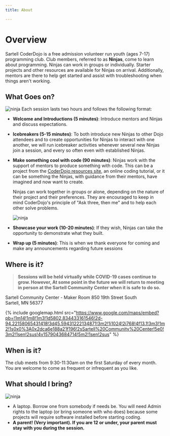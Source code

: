 ```yaml
---
title: About

---
```

# Overview

Sartell CoderDojo is a free admission volunteer run youth (ages 7-17) programming club. Club members, referred to as
**Ninjas**, come to learn about programming. Ninjas can work in groups or individually. Starter projects and other
resources are available for Ninjas on arrival. Additionally, mentors are there to help get started and assist with
troubleshooting when things aren't working.

## What Goes on?

![ninja](/img/CD-Character-Female-2-2.png#right)
Each session lasts two hours and follows the following format:

* **Welcome and Introductions (5 minutes)**: Introduce mentors and Ninjas and discuss expectations.
* **Icebreakers (5-15 minutes)**: To both introduce new Ninjas to other Dojo attendees and to create opportunities for
  Ninjas to interact with one another, we will run icebreaker activities whenever several new Ninjas join a session,
  and every so often even with established Ninjas.
* **Make something cool with code (90 minutes)**: Ninjas work with the support of mentors to produce something with
  code. This can be a project from the [CoderDojo resources site](https://projects.raspberrypi.org/en/coderdojo), an online coding tutorial, or it can be something the
  Ninjas, with guidance from their mentors, have imagined and now want to create.

  Ninjas can work together in groups or alone, depending on the nature of their project and their preferences. They
  are encouraged to keep in mind CoderDojo's principle of "Ask three, then me" and to help each other solve problems.

  ![ninja](/img/CD-Character-Male-1-11.png#right)
* **Showcase your work (10-20 minutes)**: If they wish, Ninjas can take the opportunity to demonstrate what they built.
* **Wrap up (5 minutes)**: This is when we thank everyone for coming and make any announcements regarding future
  sessions

## Where is it?

> **Sessions will be held virtually while COVID-19 cases continue to grow. However, At some point in the future we will return to meeting in person at the Sartell Community Center when it is safe to do so.**

Sartell Community Center - Maker Room
850 19th Street South  
Sartell, MN 56377

{% include googlemap.html src="https://www.google.com/maps/embed?pb=!1m14!1m8!1m3!1d5802.834433161546!2d-94.22158065431418!3d45.59431222134871!3m2!1i1024!2i768!4f13.1!3m3!1m2!1s0x0%3A0x2dca6e188a21f196!2sSartell%20Community%20Center!5e0!3m2!1sen!2sus!4v1579043684714!5m2!1sen!2sus" %}

## When is it?

The club meets from 9:30-11:30am on the first Saturday of every month. You are welcome to come as frequent or infrequent as you like.

## What should I bring?

![ninja](/img/CD-Character-Female-1-6.png#left)

* A laptop. Borrow one from somebody if needs be. You will need Admin rights to the laptop (or bring someone with who does)
  because some projects will require software installed before starting coding.
* **A parent! (Very important). If you are 12 or under, your parent must stay with you during the session.**